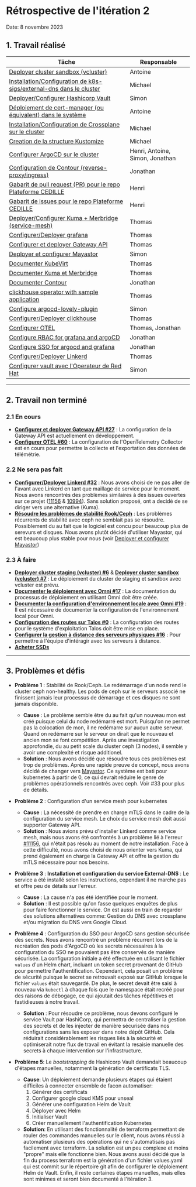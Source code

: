 # Rétrospective de l'itération 2

Date: 8 novembre 2023

## 1. Travail réalisé

| Tâche | Responsable |
| -------------------------------------------------------------------------------------------------------------------------------------------------- | ------------------------------- |
| [Deployer cluster sandbox (vcluster)](https://github.com/ClubCedille/Plateforme-Cedille/issues/7) | Antoine |
| [Installation/Configuration de k8s-sigs/external-dns dans le cluster](https://github.com/ClubCedille/Plateforme-Cedille/issues/35) | Michael |
| [Deployer/Configurer Hashicorp Vault](https://github.com/ClubCedille/Plateforme-Cedille/issues/14) | Simon |
| [Déploiement de cert-manager (ou équivalent) dans le système](https://github.com/ClubCedille/Plateforme-Cedille/issues/26) | Antoine |
| [Installation/Configuration de Crossplane sur le cluster](https://github.com/ClubCedille/Plateforme-Cedille/issues/31) | Michael |
| [Creation de la structure Kustomize](https://github.com/ClubCedille/Plateforme-Cedille/issues/25) | Michael |
| [Configurer ArgoCD sur le cluster](https://github.com/ClubCedille/Plateforme-Cedille/issues/5) | Henri, Antoine, Simon, Jonathan |
| [Configuration de Contour (reverse-proxy/ingress)](https://github.com/ClubCedille/Plateforme-Cedille/issues/11) | Jonathan |
| [Gabarit de pull request (PR) pour le repo Plateforme CEDILLE](https://github.com/orgs/ClubCedille/projects/3/views/5?pane=issue&itemId=41043072) | Henri |
| [Gabarit de issues pour le repo Plateforme CEDILLE](https://github.com/orgs/ClubCedille/projects/3/views/5?pane=issue&itemId=41043078) | Henri |
| [Deployer/Configurer Kuma + Merbridge (service-mesh)](https://github.com/ClubCedille/Plateforme-Cedille/issues/20) | Thomas |
| [Configurer/Deployer grafana](https://github.com/ClubCedille/Plateforme-Cedille/issues/21) | Thomas |
| [Configurer et deployer Gateway API](https://github.com/ClubCedille/Plateforme-Cedille/issues/27) | Thomas |
| [Deployer et configurer Mayastor](https://github.com/ClubCedille/Plateforme-Cedille/issues/33) | Simon |
| [Documenter KubeVirt](https://github.com/ClubCedille/Plateforme-Cedille/issues/28) | Thomas |
| [Documenter Kuma et Merbridge](https://github.com/ClubCedille/Plateforme-Cedille/issues/29) | Thomas |
| [Documenter Contour](https://github.com/ClubCedille/Plateforme-Cedille/issues/30) | Jonathan |
| [clickhouse operator with sample application](https://github.com/ClubCedille/Plateforme-Cedille/issues/37) | Thomas |
| [Configure argocd-lovely-plugin](https://github.com/ClubCedille/Plateforme-Cedille/issues/42) | Simon |
| [Configurer/Deployer clickhouse](https://github.com/ClubCedille/Plateforme-Cedille/issues/58) | Thomas |
| [Configurer OTEL](https://github.com/ClubCedille/Plateforme-Cedille/issues/60) | Thomas, Jonathan |
| [Configure RBAC for grafana and argoCD](https://github.com/ClubCedille/Plateforme-Cedille/issues/61) | Jonathan |
| [Configure SSO for argocd and grafana](https://github.com/ClubCedille/Plateforme-Cedille/issues/62) | Jonathan |
| [Configurer/Deployer Linkerd](https://github.com/ClubCedille/Plateforme-Cedille/issues/32) | Thomas |
| [Configurer vault avec l'Operateur de Red Hat](https://github.com/ClubCedille/Plateforme-Cedille/issues/65) | Simon |

---

## 2. Travail non terminé

### 2.1 En cours

- **[Configurer et deployer Gateway API
  #27](https://github.com/ClubCedille/Plateforme-Cedille/issues/27)** : La
  configuration de la Gateway API est actuellement en développement.
- **[Configurer OTEL
  #60](https://github.com/ClubCedille/Plateforme-Cedille/issues/60)** : La
  configuration de l'OpenTelemetry Collector est en cours pour permettre la
  collecte et l'exportation des données de télémétrie.

### 2.2 Ne sera pas fait

- **[Configurer/Deployer Linkerd
  #32](https://github.com/ClubCedille/Plateforme-Cedille/issues/32)** : Nous
  avons choisi de ne pas aller de l'avant avec Linkerd en tant que maillage de
  service pour le moment. Nous avons rencontrés des problèmes similaires à des
  issues ouvertes sur ce projet
  ([11156](https://github.com/linkerd/linkerd2/issues/11156) &
  [10994](https://github.com/linkerd/linkerd2/issues/10994)). Sans solution
  proposé, ont a decidé de se diriger vers une alternative (Kuma).
- **[Résoudre les problèmes de stabilité
  Rook/Ceph](https://github.com/ClubCedille/Plateforme-Cedille/issues/34)** :
  Les problèmes récurrents de stabilité avec ceph ne semblait pas se
  résoudre. Possiblement du au fait que le logiciel est concu pour beaucoup plus
  de serevurs et disques. Nous avons plutôt décidé d'utiliser Mayastor, qui est
  beaucoup plus stable pour nous (voir [Deployer et configurer
  Mayastor](https://github.com/ClubCedille/Plateforme-Cedille/issues/33))

### 2.3 À faire

- **[Deployer cluster staging (vcluster)
  #6](https://github.com/ClubCedille/Plateforme-Cedille/issues/6)** &
  **[Deployer cluster sandbox (vcluster)
  #7](https://github.com/ClubCedille/Plateforme-Cedille/issues/7)** : Le
  déploiement du cluster de staging et sandbox avec vcluster est prévu.
- **[Documenter le déploiement avec Omni
  #17](https://github.com/ClubCedille/Plateforme-Cedille/issues/17)** : La
  documentation du processus de déploiement en utilisant Omni doit être créée.
- **[Documenter la configuration d'environnement locale avec Omni
  #19](https://github.com/ClubCedille/Plateforme-Cedille/issues/19)** : Il est
  nécessaire de documenter la configuration de l'environnement local pour Omni.
- **[Configuration des routes sur Talos
  #0](https://github.com/orgs/ClubCedille/projects/3/views/5?pane=issue&itemId=41582552)** :
  La configuration des routes pour le système d'exploitation Talos doit être
  mise en place.
- **[Configurer la gestion à distance des serveurs physiques
  #16](https://github.com/ClubCedille/Plateforme-Cedille/issues/16)** : Pour
  permettre à l'équipe d'intéragir avec les serveurs à distance.
- **[Acheter SSDs](https://github.com/ClubCedille/Plateforme-Cedille/issues/9)**


---

## 3. Problèmes et défis

- **Problème 1** : Stabilité de Rook/Ceph. Le redémarrage d'un node rend le
  cluster ceph non-healthy. Les pods de ceph sur le serveurs associé ne
  finissent jamais leur processus de démarrage et ces disques ne sont jamais
  disponible.
  - **Cause** : Le problème semble être du au fait qu'un nouveau mon est créé
    puisque celui du node redémarré est mort. Puisqu'on ne permet pas la
    colocation de mon, il ne redémarre sur aucun autre serveur. Quand on
    redémarre sur le serveur on dirait que le nouveau et ancien mon se font
    compétition. Après une investigation approfondie, du au petit scale du
    cluster ceph (3 nodes), il semble y avoir une complexité et risque
    additionel.
  - **Solution** : Nous avons décidé que résoudre tous ces problèmes est trop de
    problèmes. Après une rapide preuve de concept, nous avons décidé de changer
    vers [Mayastor](https://openebs.io/docs/concepts/mayastor). Ce système est
    bati pour kubernetes à partir de 0, ce qui devrait réduire le genre de
    problèmes opérationnels rencontrés avec ceph. Voir #33 pour plus de détails.

- **Problème 2** : Configuration d'un service mesh pour kubernetes
  - **Cause** : La nécessité de prendre en charge mTLS dans le cadre de la
    configuration du service mesh. Le choix du service mesh doit aussi supporter
    Gateway API.
  - **Solution** : Nous avions prévu d'installer Linkerd comme service mesh,
    mais nous avons été confrontés à un problème lié à l'erreur
    [#11156](https://github.com/linkerd/linkerd2/issues/11156), qui n'était pas
    résolu au moment de notre installation. Face à cette difficulté, nous avons
    choisi de nous orienter vers Kuma, qui prend également en charge la Gateway
    API et offre la gestion du mTLS nécessaire pour nos besoins.

- **Problème 3** : **Installation et configuration du service External-DNS** :
  Le service a été installé selon les instructions, cependant il ne marche pas
  et offre peu de détails sur l'erreur.
  - **Cause** : La cause n'a pas été identifiée pour le moment.
  - **Solution** : Il est possible qu'on fasse quelques enquêtes de plus pour
    faire fonctionner le service. On est aussi en train de regarder des
    solutions alternatives comme: Gestion du DNS avec crossplane et/ou migration
    du DNS vers Google Cloud.

- **Problème 4** : Configuration du SSO pour ArgoCD sans gestion sécurisée des
  secrets. Nous avons rencontré un problème récurrent lors de la recréation des
  pods d'ArgoCD où les secrets nécessaires à la configuration du SSO ne
  pouvaient pas être conservés de manière sécurisée. La configuration initiale a
  été effectuée en utilisant le fichier `values` d'un Helm chart, incluant un
  token secret provenant de GitHub pour permettre l'authentification. Cependant,
  cela posait un problème de sécurité puisque le secret se retrouvait exposé sur
  GitHub lorsque le fichier `values` était sauvegardé. De plus, le secret devait
  être saisi à nouveau via `kubectl` à chaque fois que le namespace était recréé
  pour des raisons de débogage, ce qui ajoutait des tâches répétitives et
  fastidieuses à notre travail.
  - **Solution** : Pour résoudre ce problème, nous devons configuré le service
    Vault par HashiCorp, qui permettra de centraliser la gestion des secrets et
    de les injecter de manière sécurisée dans nos configurations sans les
    exposer dans notre dépôt GitHub. Cela réduirait considérablement les risques
    liés à la sécurité et optimiserait notre flux de travail en évitant la
    resaisie manuelle des secrets à chaque intervention sur l'infrastructure.

- **Problème 5**: Le *bootstrapping* de Hashicorp Vault demandait beaucoup
  d'étapes manuelles, notamment la génération de certificats TLS.
  - **Cause**: Un déploiement demande plusieurs étapes qui étaient difficiles à
    connecter ensemble de facon automatiser:
    1. Générer des certificats
    2. Configurer google cloud KMS pour unseal
    3. Générer une configuration Helm de Vault
    4. Déployer avec Helm
    5. Initialiser Vault
    6. Créer manuellement l'authentification Kubernetes
  - **Solution**: En utilisant des fonctionnalité de terraform permettant de
    rouler des commandes manuelles sur le client, nous avons réussi à
    automatiser plusieurs des opérations qui ne s'automatisais pas facilement
    avec terraform. La solution est un peu complexe et moins "propre" mais elle
    fonctionne bien. Nous avons aussi décidé que la fin du process terraform est
    la génération d'un fichier values.yaml qui est commit sur le répertoire git
    afin de configurer le déploiement Helm de Vault. Enfin, il reste certaines
    étapes manuelles, mais elles sont minimes et seront bien documenté à
    l'itération 3.

